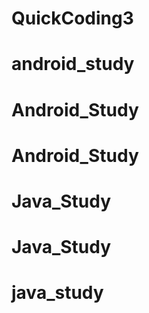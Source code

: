 # QuickCoding3
# android_study
# Android_Study
# Android_Study
# Java_Study
# Java_Study
# java_study
